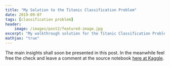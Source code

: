```yaml
---
title: "My Solution to the Titanic Classification Problem"
date: 2019-09-07
tags: [classification problem]
header:
    image: /images/post2/featured-image.jpg
excerpt: "My walkthrough solution for the Titanic Classification Problem from Kaggle"
mathjax: "true"
---
```


The main insights shall soon be presented in this post. In the meanwhile feel free the check and leave a comment at the source notebook [here at Kaggle](https://www.kaggle.com/mbeliu/walkthrough-solution-to-titanic-competition/).
